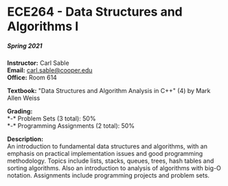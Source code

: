 # ECE264 - Data Structures and Algorithms I
##### Spring 2021

**Instructor:** Carl Sable<br/>
**Email:** carl.sable@cooper.edu<br/>
**Office:** Room 614<br/>

**Textbook:** "Data Structures and Algorithm Analysis in C++" (4) by Mark Allen Weiss

**Grading:**<br/>
\*-\* Problem Sets (3 total): 50%<br/>
\*-\* Programming Assignments (2 total): 50%<br/>

**Description:**<br/>
An introduction to fundamental data structures and algorithms, with an emphasis on practical implementation issues and good programming methodology. Topics include lists, stacks, queues, trees, hash tables and sorting algorithms. Also an introduction to analysis of algorithms with big-O notation. Assignments include programming projects and problem sets.
